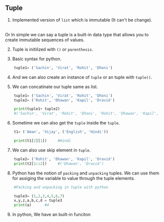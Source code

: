 ## Tuple

1) Implemented version of `list` which is immutable (It can't be change).
<br>
Or In simple we can say  a tuple is a built-in data type that allows you to create immutable sequences of values.

2) Tuple is initilized with `()` or `parenthesis`.

3) Basic syntax for python. 
```python
    tuple1= ('Sachin', 'Virat', 'Rohit', 'Dhoni')
```
4) And we can also create an instance of `tuple` or an tuple with `tuple()`.

5) We can concatinate our tuple same as list.

```python
    tuple1= ('Sachin', 'Virat', 'Rohit', 'Dhoni')
    tuple2= ('Rohit', 'Dhawan', 'Kapil', 'Dravid')

    print(tuple1+ tuple2)   
    #('Sachin', 'Virat', 'Rohit', 'Dhoni', 'Rohit', 'Dhawan', 'Kapil', 'Dravid')
```

6) Sometime we can also get the `tuple` inside the `tuple`.
```python
    t1= ('Aman', 'Vijay', ('English', 'Hindi'))

    print(t1[2][1])     #Hindi
```

7) We can also use skip element in `tuple`.

```python
    tuple2= ('Rohit', 'Dhawan', 'Kapil', 'Dravid')
    print(t2[1::2])     #('Dhawan', 'Dravid')

```

8) Python has the notion of `packing` and `unpacking` tuples. We can use them for assiging the variable to value through the tuple elements. 

```python
    #Packing and unpacking in tuple with python

    tuple3= (1,2,3,4,5,6,7)
    x,y,z,a,b,c,d = tuple3
    print(a)      #4

```

9) In python, We have an built-in funciton 
